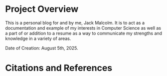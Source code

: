 # Project Overview

This is a personal blog for and by me, Jack Malcolm. It is to act as a documentation and example of my interests in Computer Science as well as a part of or addition to a resume as a way to communicate my strengths and knowledge in a variety of areas.

Date of Creation: August 5th, 2025.

# Citations and References


